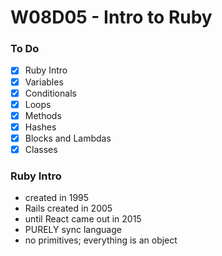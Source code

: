 # W08D05 - Intro to Ruby

### To Do
* [x] Ruby Intro
* [x] Variables
* [x] Conditionals
* [x] Loops
* [x] Methods
* [x] Hashes
* [x] Blocks and Lambdas
* [x] Classes

### Ruby Intro
* created in 1995
* Rails created in 2005
* until React came out in 2015
* PURELY sync language
* no primitives; everything is an object












